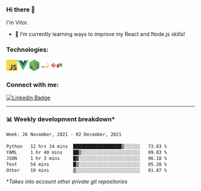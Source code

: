 ### Hi there 👋

I'm Vitor.

- 🌱 I’m currently learning ways to improve my React and Node.js skills!

### Technologies:
<img align="left" alt="Javascript" width="30px" src="https://raw.githubusercontent.com/github/explore/80688e429a7d4ef2fca1e82350fe8e3517d3494d/topics/javascript/javascript.png"/>
<img align="left" alt="VueJs" width="30px" src="https://raw.githubusercontent.com/github/explore/80688e429a7d4ef2fca1e82350fe8e3517d3494d/topics/vue/vue.png"/>
<img align="left" alt="Nodejs" width="30px" src="https://raw.githubusercontent.com/github/explore/80688e429a7d4ef2fca1e82350fe8e3517d3494d/topics/nodejs/nodejs.png" />
<img align="left" alt="Mysql" width="30px" src="https://raw.githubusercontent.com/github/explore/80688e429a7d4ef2fca1e82350fe8e3517d3494d/topics/mysql/mysql.png"/>
<img align="left" alt="Git" width="30px" src="https://raw.githubusercontent.com/github/explore/80688e429a7d4ef2fca1e82350fe8e3517d3494d/topics/git/git.png"/> 

<br /> <br />
### Connect with me:
[![Linkedin Badge](https://img.shields.io/badge/-LinkedIn-blue?style=flat-square&logo=Linkedin&logoColor=white&link=https://www.linkedin.com/in/felipefialho)](https://www.linkedin.com/in/vitorlc)

---

<!-- <p align="center"> <img src="https://komarev.com/ghpvc/?username=vitorlc&label=👀" alt="eitchtee" /> </p> -->
### :bar_chart: Weekly development breakdown*
<!--START_SECTION:waka-->
```text
Week: 26 November, 2021 - 02 December, 2021

Python   12 hrs 34 mins  ██████████████████▒░░░░░░   73.63 % 
YAML     1 hr 40 mins    ██▒░░░░░░░░░░░░░░░░░░░░░░   09.83 % 
JSON     1 hr 3 mins     █▓░░░░░░░░░░░░░░░░░░░░░░░   06.18 % 
Text     54 mins         █▒░░░░░░░░░░░░░░░░░░░░░░░   05.28 % 
Other    19 mins         ▒░░░░░░░░░░░░░░░░░░░░░░░░   01.87 % 
```
<!--END_SECTION:waka-->

**Takes into account other private git repositories*
